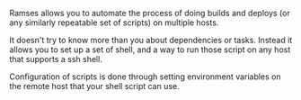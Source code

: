 Ramses allows you to automate the process of doing builds and deploys (or any similarly repeatable set of scripts) on multiple hosts.

It doesn't try to know more than you about dependencies or tasks. Instead it allows you to set up a set of shell, and a way to run those script on any host that supports a ssh shell.

Configuration of scripts is done through setting environment variables on the remote host that your shell script can use.